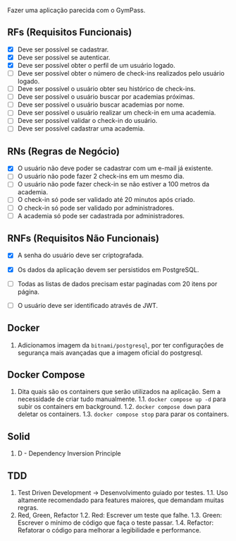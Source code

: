 Fazer uma aplicação parecida com o GymPass.

## RFs (Requisitos Funcionais)
- [X] Deve ser possível se cadastrar.
- [X] Deve ser possível se autenticar.
- [X] Deve ser possível obter o perfil de um usuário logado.
- [ ] Deve ser possível obter o número de check-ins realizados pelo usuário logado.
- [ ] Deve ser possível o usuário obter seu histórico de check-ins.
- [ ] Deve ser possível o usuário buscar por academias próximas.
- [ ] Deve ser possível o usuário buscar academias por nome.
- [ ] Deve ser possível o usuário realizar um check-in em uma academia.
- [ ] Deve ser possível validar o check-in do usuário.
- [ ] Deve ser possível cadastrar uma academia.

## RNs (Regras de Negócio)
- [X] O usuário não deve poder se cadastrar com um e-mail já existente.
- [ ] O usuário não pode fazer 2 check-ins em um mesmo dia.
- [ ] O usuário não pode fazer check-in se não estiver a 100 metros da academia.
- [ ] O check-in só pode ser validado até 20 minutos após criado.
- [ ] O check-in só pode ser validado por administradores.
- [ ] A academia só pode ser cadastrada por administradores.

## RNFs (Requisitos Não Funcionais)
- [X] A senha do usuário deve ser criptografada.
- [X] Os dados da aplicação devem ser persistidos em PostgreSQL.
- [ ] Todas as listas de dados precisam estar paginadas com 20 itens por página.
- [ ] O usuário deve ser identificado através de JWT.


## Docker
1. Adicionamos imagem da `bitnami/postgresql`, por ter configurações de segurança mais avançadas que a imagem oficial do postgresql.

## Docker Compose
1. Dita quais são os containers que serão utilizados na aplicação. Sem a necessidade de criar tudo manualmente.
1.1. `docker compose up -d` para subir os containers em background.
1.2. `docker compose down` para deletar os containers.
1.3. `docker compose stop` para parar os containers.

## Solid
1. D - Dependency Inversion Principle

## TDD
1. Test Driven Development -> Desenvolvimento guiado por testes.
1.1. Uso altamente recomendado para features maiores, que demandam muitas regras.
2. Red, Green, Refactor
1.2. Red: Escrever um teste que falhe.
1.3. Green: Escrever o mínimo de código que faça o teste passar.
1.4. Refactor: Refatorar o código para melhorar a legibilidade e performance.